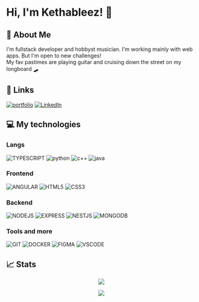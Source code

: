 # Hi, I'm Kethableez! 👋


## 🚀 About Me
I'm  fullstack developer and hobbyst musician. I'm working mainly with web apps. But I'm open to new challenges!  
My fav pastimes are playing guitar and cruising down the street on my longboard 🛹


## 🔗 Links
[![portfolio](https://img.shields.io/badge/portfolio-000?style=for-the-badge&logo=github&logoColor=white)](https://kethableez.github.io/Portfolio)
[![LinkedIn](https://img.shields.io/badge/LinkedIn-007ACC?style=for-the-badge&logo=linkedIN&logoColor=white)](https://www.linkedin.com/in/amadeusz-janiszyn/)


## 💻 My technologies
### Langs
![TYPESCRIPT](https://img.shields.io/badge/TYPESCRIPT-007ACC?style=for-the-badge&logo=typescript&logoColor=white)
![python](https://img.shields.io/badge/python-356A97?style=for-the-badge&logo=python&logoColor=white)
![c++](https://img.shields.io/badge/c++-00427E?style=for-the-badge&logo=cplusplus&logoColor=white)
![java](https://img.shields.io/badge/java-E30000?style=for-the-badge&logo=java&logoColor=white)
### Frontend 
![ANGULAR](https://img.shields.io/badge/Angular-C3002F?style=for-the-badge&logo=angular&logoColor=white)
![HTML5](https://img.shields.io/badge/HTML5-E4603E?style=for-the-badge&logo=html5&logoColor=white)
![CSS3](https://img.shields.io/badge/CSS3-114267?style=for-the-badge&logo=css3&logoColor=white)  
### Backend
![NODEJS](https://img.shields.io/badge/Node.js-428639?style=for-the-badge&logo=nodedotjs&logoColor=white)
![EXPRESS](https://img.shields.io/badge/EXPRESS-0D1117?style=for-the-badge&logo=express&logoColor=white)
![NESTJS](https://img.shields.io/badge/nestjs-E0234E?style=for-the-badge&logo=nestjs&logoColor=white)
![MONGODB](https://img.shields.io/badge/mongoDB-428639?style=for-the-badge&logo=mongodb&logoColor=white)  
### Tools and more
![GIT](https://img.shields.io/badge/GIT-F03C2E?style=for-the-badge&logo=git&logoColor=white)
![DOCKER](https://img.shields.io/badge/DOCKER-28B8EB?style=for-the-badge&logo=docker&logoColor=white)
![FIGMA](https://img.shields.io/badge/figma-0AC97F?style=for-the-badge&logo=figma&logoColor=white)
![VSCODE](https://img.shields.io/badge/VS_Code-2C9DE8?style=for-the-badge&logo=visualstudiocode&logoColor=white)


## 📈 Stats
<p align="center">
  <img src="https://github-readme-stats.vercel.app/api/top-langs/?username=Kethableez&layout=compact&theme=tokyonight&hide=tex,css" />
</p>
<p align="center">
  <img src="https://github-readme-stats.vercel.app/api?username=Kethableez&show_icons=true&theme=tokyonight&line_height=20" />
</p>
